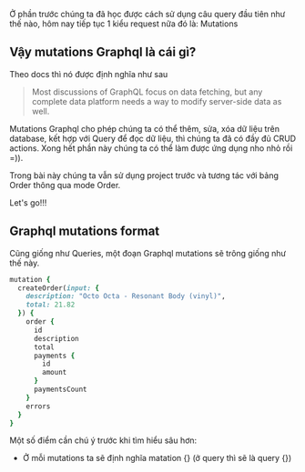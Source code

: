 Ở phần trước chúng ta đã học được cách sử  dụng câu query đầu tiên như thế nào, hôm nay tiếp tục 1 kiểu request nữa đó là: Mutations

## Vậy mutations Graphql là cái gì?

Theo docs thì nó được định nghĩa như sau

> Most discussions of GraphQL focus on data fetching, but any complete data platform needs a way to modify server-side data as well.

Mutations Graphql cho phép chúng ta có thể thêm, sửa, xóa dữ liệu trên database, kết hợp với Query để đọc dữ liệu, thì chúng ta đã có đầy đủ CRUD actions. Xong hết phần này chúng ta có thể làm được ứng dụng nho nhỏ rồi =)).

Trong bài này chúng ta vẫn sử dụng project trước và tương tác với bảng Order thông qua mode Order.

Let's go!!!

## Graphql mutations format
Cũng giống như Queries, một đoạn Graphql mutations sẽ trông giống như thế này.

```ruby
mutation {
  createOrder(input: {
    description: "Octo Octa - Resonant Body (vinyl)",
    total: 21.82
  }) {
    order {
      id
      description
      total
      payments {
        id
        amount
      }
      paymentsCount
    }
    errors
  }
}
```
Một số điểm cần chú ý trước khi tìm hiểu sâu hơn:
- Ở mỗi mutations ta sẽ định nghĩa matation {} (ở query thì sẽ là query {})
